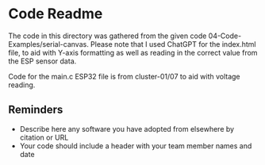# Code Readme

The code in this directory was gathered from the given code 04-Code-Examples/serial-canvas. Please note that I used ChatGPT for the index.html file, to aid with Y-axis formatting as well as reading in the correct value from the ESP sensor data.

Code for the main.c ESP32 file is from cluster-01/07 to aid with voltage reading.

## Reminders
- Describe here any software you have adopted from elsewhere by citation or URL
- Your code should include a header with your team member names and date
